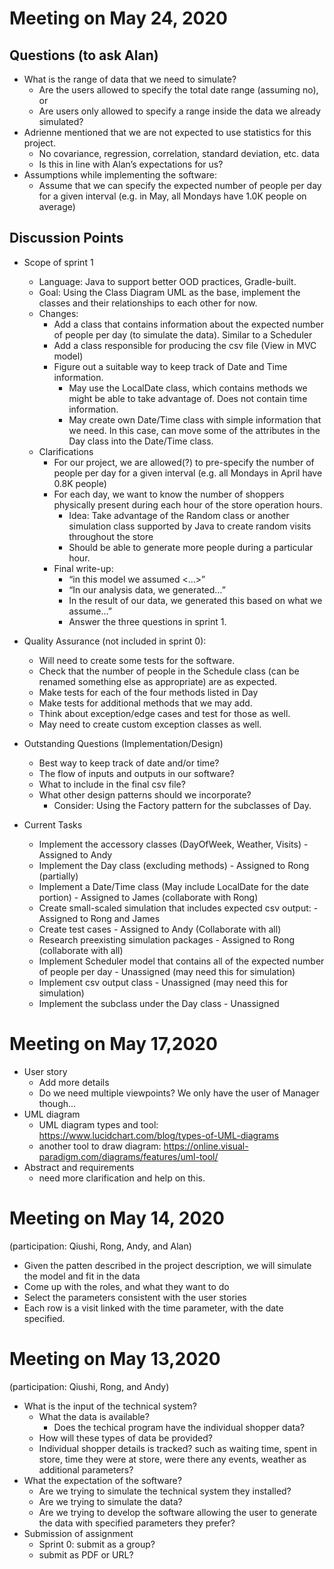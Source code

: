 # Meeting on May 24, 2020
## Questions (to ask Alan)
* What is the range of data that we need to simulate?
    * Are the users allowed to specify the total date range (assuming no), or
    * Are users only allowed to specify a range inside the data we already simulated?
*	Adrienne mentioned that we are not expected to use statistics for this project.
    * No covariance, regression, correlation, standard deviation, etc. data
    * Is this in line with Alan’s expectations for us?
*	Assumptions while implementing the software:
    * Assume that we can specify the expected number of people per day for a given interval (e.g. in May, all Mondays have 1.0K people on average)
## Discussion Points
* Scope of sprint 1
    * Language: Java to support better OOD practices, Gradle-built.
    * Goal: Using the Class Diagram UML as the base, implement the classes and their relationships to each other for now.
    * Changes:
        * Add a class that contains information about the expected number of people per day (to simulate the data). Similar to a Scheduler
        * Add a class responsible for producing the csv file (View in MVC model)
        * Figure out a suitable way to keep track of Date and Time information.
            * May use the LocalDate class, which contains methods we might be able to take advantage of. Does not contain time information.
            * May create own Date/Time class with simple information that we need. In this case, can move some of the attributes in the Day class into the Date/Time class. 
    * Clarifications
        * For our project, we are allowed(?) to pre-specify the number of people per day for a given interval (e.g. all Mondays in April have 0.8K people)
        * For each day, we want to know the number of shoppers physically present during each hour of the store operation hours. 
            * Idea: Take advantage of the Random class or another simulation class supported by Java to create random visits throughout the store 
            * Should be able to generate more people during a particular hour. 
        * Final write-up:
            * “in this model we assumed <…>”
            * “In our analysis data, we generated…”
            * In the result of our data, we generated this based on what we assume…”
            * Answer the three questions in sprint 1.
* Quality Assurance (not included in sprint 0):
    * Will need to create some tests for the software.
    * Check that the number of people in the Schedule class (can be renamed something else as appropriate) are as expected.
    * Make tests for each of the four methods listed in Day
    * Make tests for additional methods that we may add.
    * Think about exception/edge cases and test for those as well.
    * May need to create custom exception classes as well.

* Outstanding Questions (Implementation/Design)
    * Best way to keep track of date and/or time?
    * The flow of inputs and outputs in our software?
    * What to include in the final csv file?
    * What other design patterns should we incorporate?
        * Consider: Using the Factory pattern for the subclasses of Day.

* Current Tasks
    * Implement the accessory classes (DayOfWeek, Weather, Visits) - Assigned to Andy
    * Implement the Day class (excluding methods) - Assigned to Rong (partially)
    * Implement a Date/Time class (May include LocalDate for the date portion) - Assigned to James (collaborate with Rong)
    * Create small-scaled simulation that includes expected csv output: - Assigned to Rong and James
    * Create test cases - Assigned to Andy (Collaborate with all)
    * Research preexisting simulation packages - Assigned to Rong (collaborate with all)
    * Implement Scheduler model that contains all of the expected number of people per day - Unassigned (may need this for simulation)
    * Implement csv output class - Unassigned (may need this for simulation)
    * Implement the subclass under the Day class - Unassigned


# Meeting on May 17,2020
* User story
    * Add more details
    * Do we need multiple viewpoints? We only have the user of Manager though...
* UML diagram
    * UML diagram types and tool: https://www.lucidchart.com/blog/types-of-UML-diagrams
    * another tool to draw diagram: https://online.visual-paradigm.com/diagrams/features/uml-tool/
* Abstract and requirements
    * need more clarification and help on this.

# Meeting on May 14, 2020
(participation: Qiushi, Rong, Andy, and Alan)
* Given the patten described in the project description, we will simulate the model and fit in the data
* Come up with the roles, and what they want to do
* Select the parameters consistent with the user stories
* Each row is a visit linked with the time parameter, with the date specified.

# Meeting on May 13,2020
(participation: Qiushi, Rong, and Andy)
* What is the input of the technical system? 
    * What the data is available?
         * Does the techical program have the individual shopper data?
    * How will these types of data be provided?
    * Individual shopper details is tracked? such as waiting time, spent in store, time they were at store, were there any events, weather as additional parameters?
* What the expectation of the software?
    * Are we trying to simulate the technical system they installed?
    * Are we trying to simulate the data?
    * Are we trying to develop the software allowing the user to generate the data with specified parameters they prefer?
* Submission of assignment
    * Sprint 0: submit as a group?
    * submit as PDF or URL?


